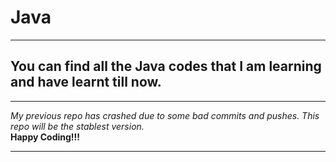 # Java
***
## You can find all the Java codes that I am learning and have learnt till now.
***
<i>My previous repo has crashed due to some bad commits and pushes. This repo will be the stablest version.</i><br>
**Happy Coding!!!**
***
